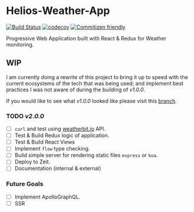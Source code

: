 # Helios-Weather-App
[![Build Status](https://travis-ci.org/rockchalkwushock/Helios-Weather-App.svg?branch=master)](https://travis-ci.org/rockchalkwushock/Helios-Weather-App)
[![codecov](https://codecov.io/gh/rockchalkwushock/Helios-Weather-App/branch/master/graph/badge.svg)](https://codecov.io/gh/rockchalkwushock/Helios-Weather-App)
[![Commitizen friendly](https://img.shields.io/badge/commitizen-friendly-brightgreen.svg?style=flat-square)](http://commitizen.github.io/cz-cli/)

Progressive Web Application built with React & Redux for Weather monitoring.

## WIP
I am currently doing a rewrite of this project to bring it up to speed with the current ecosystems of the tech that was being used; and implement best practices I was not aware of during the building of _v1.0.0_.

If you would like to see what _v1.0.0_ looked like please visit this [branch](https://github.com/rockchalkwushock/Helios-Weather-App/tree/v1.0.0).

### TODO _v2.0.0_
- [ ] `curl` and test using [weatherbit.io](https://www.weatherbit.io) API.
- [ ] Test & Build Redux logic of application.
- [ ] Test & Build React Views
- [ ] Implement `flow` type checking.
- [ ] Build simple server for rendering static files `express` or `koa`.
- [ ] Deploy to Zeit.
- [ ] Documentation (internal & external)

### Future Goals
- [ ] Implement ApolloGraphQL.
- [ ] SSR